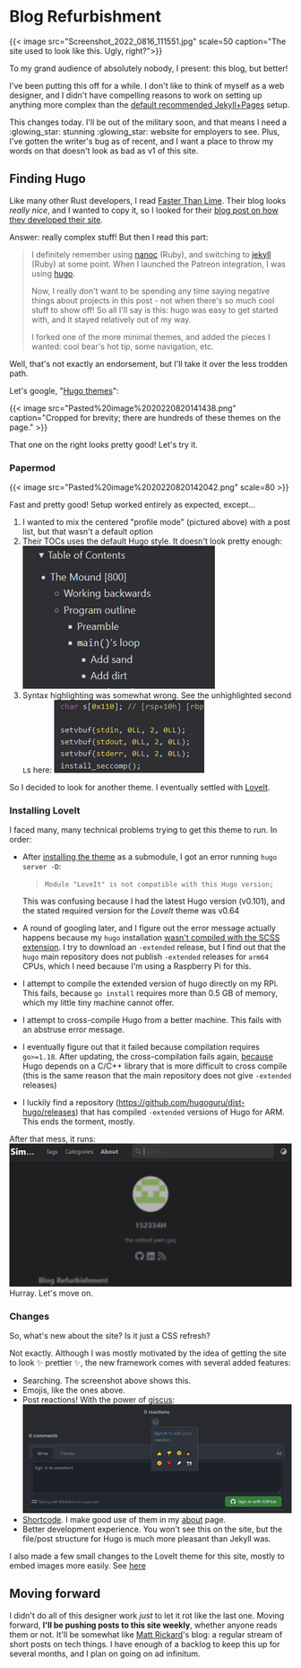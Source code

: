 # Blog Refurbishment

<!--more-->
{{< image src="Screenshot_2022_0816_111551.jpg" scale=50 caption="The site used to look like this. Ugly, right?">}}

To my grand audience of absolutely nobody, I present: this blog, but better!

I've been putting this off for a while. I don't like to think of myself as a web designer, and I didn't have compelling reasons to work on setting up anything more complex than the [default recommended Jekyll+Pages]() setup.

This changes today. I'll be out of the military soon, and that means I need a :glowing_star: stunning :glowing_star: website for employers to see. Plus, I've gotten the writer's bug as of recent, and I want a place to throw my words on that doesn't look as bad as v1 of this site.

## Finding Hugo
Like many other Rust developers, I read [Faster Than Lime](https://fasterthanli.me). Their blog looks _really nice_, and I wanted to copy it, so I looked for their [blog post on how they developed their site](https://fasterthanli.me/articles/a-new-website-for-2020).

Answer: really complex stuff! But then I read this part:
> I definitely remember using [nanoc](https://nanoc.ws/) (Ruby), and switching to [jekyll](https://jekyllrb.com/) (Ruby) at some point. When I launched the Patreon integration, I was using [hugo](https://gohugo.io/).
>
> Now, I really don't want to be spending any time saying negative things about projects in this post - not when there's so much cool stuff to show off! So all I'll say is this: hugo was easy to get started with, and it stayed relatively out of my way.
>
> I forked one of the more minimal themes, and added the pieces I wanted: cool bear's hot tip, some navigation, etc.

Well, that's not exactly an endorsement, but I'll take it over the less trodden path.

Let's google, "[Hugo themes](https://themes.gohugo.io)":

{{< image src="Pasted%20image%2020220820141438.png" caption="Cropped for brevity; there are hundreds of these themes on the page." >}}

That one on the right looks pretty good! Let's try it.

### Papermod
{{< image src="Pasted%20image%2020220820142042.png" scale=80 >}}

Fast and pretty good! Setup worked entirely as expected, except...

1. I wanted to mix the centered "profile mode" (pictured above) with a post list, but that wasn't a default option
2. Their TOCs uses the default Hugo style. It doesn't look pretty enough:
   ![](Pasted%20image%2020220820142107.png)
3. Syntax highlighting was somewhat wrong. See the unhighlighted second `L`s here:
   ![](Pasted%20image%2020220820142221.png)

So I decided to look for another theme. I eventually settled with [LoveIt](https://hugoloveit.com/).

### Installing LoveIt
I faced many, many technical problems trying to get this theme to run. In order:
* After [installing the theme](https://hugoloveit.com/theme-documentation-basics/#22-install-the-theme) as a submodule, I got an error running `hugo server -D`:
    > `Module "LoveIt" is not compatible with this Hugo version;`
    
    This was confusing because I had the latest Hugo version (v0.101), and the stated required version for the _LoveIt_ theme was v0.64
* A round of googling later, and I figure out the error message actually happens because my `hugo` installation [wasn't compiled with the SCSS extension](https://gohugo.io/troubleshooting/faq/#i-get--this-feature-is-not-available-in-your-current-hugo-version). I try to download an `-extended` release, but I find out that the  `hugo` main repository does not publish `-extended` releases for `arm64` CPUs, which I need because I'm using a Raspberry Pi for this.
* I attempt to compile the extended version of hugo directly on my RPi. This fails, because `go install` requires more than 0.5 GB of memory, which my little tiny machine cannot offer.
* I attempt to cross-compile Hugo from a better machine. This fails with an abstruse error message.
* I eventually figure out that it failed because compilation requires  `go>=1.18`. After updating, the cross-compilation fails again, [because](https://github.com/gohugoio/hugo/issues/8257) Hugo depends on a C/C++ library that is more difficult to cross compile (this is the same reason that the main repository does not give `-extended` releases)
* I luckily find a repository (https://github.com/hugoguru/dist-hugo/releases) that has compiled `-extended` versions of Hugo for ARM. This ends the torment, mostly.

After that mess, it runs:
![](Pasted%20image%2020220820144145.png)
Hurray. Let's move on.

### Changes
So, what's new about the site? Is it just a CSS refresh?

Not exactly. Although I was mostly motivated by the idea of getting the site to look :sparkles: prettier :sparkles:, the new framework comes with several added features:
* Searching. The screenshot above shows this.
* Emojis, like the ones above.
* Post reactions! With the power of [giscus](https://giscus.app):
   ![](Pasted%20image%2020220820144933.png)
* [Shortcode](https://hugoloveit.com/theme-documentation-built-in-shortcodes/). I make good use of them in my [about](/about) page.
* Better development experience. You won't see this on the site, but the file/post structure for Hugo is much more pleasant than Jekyll was.

I also made a few small changes to the LoveIt theme for this site, mostly to embed images more easily. See [here](https://github.com/152334H/LoveIt/commits/master)

## Moving forward

I didn't do all of this designer work _just_ to let it rot like the last one. Moving forward, **I'll be pushing posts to this site weekly**, whether anyone reads them or not. It'll be somewhat like [Matt Rickard](https://matt-rickard.com/archive)'s blog: a regular stream of short posts on tech things. I have enough of a backlog to keep this up for several months, and I plan on going on ad infinitum.


